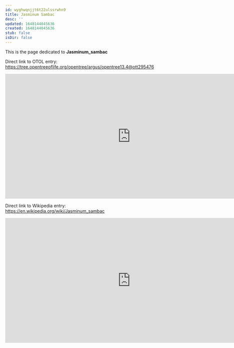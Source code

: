 ```yaml
---
id: wyghwqnjjt6t22ulssrwhn9
title: Jasminum Sambac
desc: ''
updated: 1648144045636
created: 1648144045636
stub: false
isDir: false
---
```

This is the page dedicated to **Jasminum_sambac**


Direct link to OTOL entry: https://tree.opentreeoflife.org/opentree/argus/opentree13.4@ott295476



<html>
    <body>
    <iframe src="https://tree.opentreeoflife.org/opentree/argus/opentree13.4@ott295476"
    width="800" height="400" frameborder="0" allowfullscreen> </iframe>
    </body>
</html>
    


Direct link to Wikipedia entry: https://en.wikipedia.org/wiki/Jasminum_sambac



<html>
    <body>
    <iframe src="https://en.wikipedia.org/wiki/Jasminum_sambac"
    width="800" height="400" frameborder="0" allowfullscreen> </iframe>
    </body>
</html>
    
